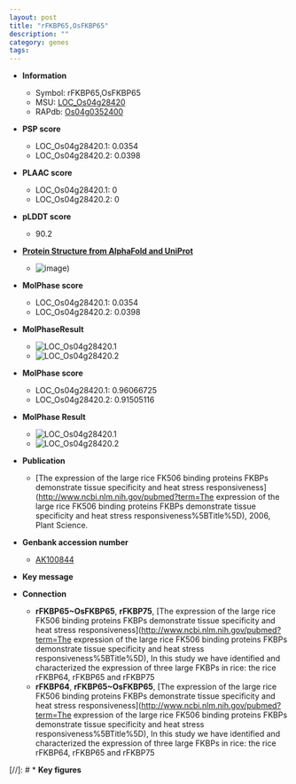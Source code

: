 ```yaml
---
layout: post
title: "rFKBP65,OsFKBP65"
description: ""
category: genes
tags: 
---
```


* **Information**  
    + Symbol: rFKBP65,OsFKBP65  
    + MSU: [LOC_Os04g28420](http://rice.plantbiology.msu.edu/cgi-bin/ORF_infopage.cgi?orf=LOC_Os04g28420)  
    + RAPdb: [Os04g0352400](http://rapdb.dna.affrc.go.jp/viewer/gbrowse_details/irgsp1?name=Os04g0352400)  

* **PSP score**  
    + LOC_Os04g28420.1: 0.0354 
    + LOC_Os04g28420.2: 0.0398 

* **PLAAC score**  
    + LOC_Os04g28420.1: 0 
    + LOC_Os04g28420.2: 0 

* **pLDDT score**
    + 90.2

* **[Protein Structure from AlphaFold and UniProt](https://www.uniprot.org/uniprotkb/Q9XFE4/entry#structure)**
    + ![image](https://ricepsp.github.io/images/Q9/AF-Q9XFE4-F1.png))

* **MolPhase score**
    + LOC_Os04g28420.1: 0.0354
    + LOC_Os04g28420.2: 0.0398

* **MolPhaseResult**
    + ![LOC_Os04g28420.1](https://ricepsp.github.io/pictures/LOC_Os04g/LOC_Os04g28420.1.png)
    + ![LOC_Os04g28420.2](https://ricepsp.github.io/pictures/LOC_Os04g/LOC_Os04g28420.2.png)

* **MolPhase score**
    + LOC_Os04g28420.1: 0.96066725
    + LOC_Os04g28420.2: 0.91505116

* **MolPhase Result**
    + ![LOC_Os04g28420.1](https://304243504.github.io/Pictures/LOC_Os04g/LOC_Os04g28420.1.png)
    + ![LOC_Os04g28420.2](https://304243504.github.io/Pictures/LOC_Os04g/LOC_Os04g28420.2.png)

* **Publication**  
    + [The expression of the large rice FK506 binding proteins FKBPs demonstrate tissue specificity and heat stress responsiveness](http://www.ncbi.nlm.nih.gov/pubmed?term=The expression of the large rice FK506 binding proteins FKBPs demonstrate tissue specificity and heat stress responsiveness%5BTitle%5D), 2006, Plant Science.

* **Genbank accession number**  
    + [AK100844](http://www.ncbi.nlm.nih.gov/nuccore/AK100844)

* **Key message**  

* **Connection**  
    + __rFKBP65~OsFKBP65__, __rFKBP75__, [The expression of the large rice FK506 binding proteins FKBPs demonstrate tissue specificity and heat stress responsiveness](http://www.ncbi.nlm.nih.gov/pubmed?term=The expression of the large rice FK506 binding proteins FKBPs demonstrate tissue specificity and heat stress responsiveness%5BTitle%5D), In this study we have identified and characterized the expression of three large FKBPs in rice: the rice rFKBP64, rFKBP65 and rFKBP75
    + __rFKBP64__, __rFKBP65~OsFKBP65__, [The expression of the large rice FK506 binding proteins FKBPs demonstrate tissue specificity and heat stress responsiveness](http://www.ncbi.nlm.nih.gov/pubmed?term=The expression of the large rice FK506 binding proteins FKBPs demonstrate tissue specificity and heat stress responsiveness%5BTitle%5D), In this study we have identified and characterized the expression of three large FKBPs in rice: the rice rFKBP64, rFKBP65 and rFKBP75

[//]: # * **Key figures**  


